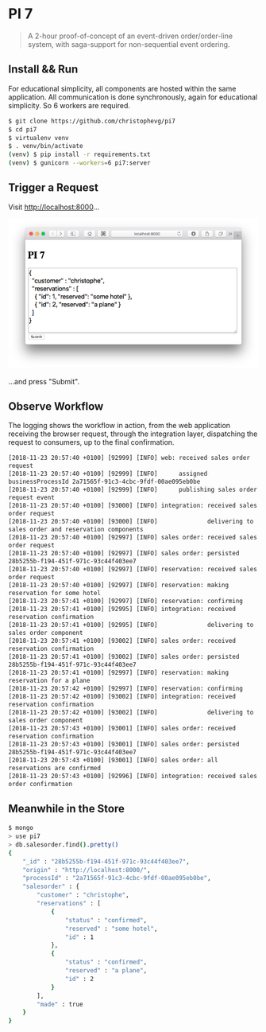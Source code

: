 # PI 7

> A 2-hour proof-of-concept of an event-driven order/order-line system, with saga-support for non-sequential event ordering.

## Install && Run

For educational simplicity, all components are hosted within the same application. All communication is done synchronously, again for educational simplicity. So 6 workers are required.

```bash
$ git clone https://github.com/christophevg/pi7
$ cd pi7
$ virtualenv venv
$ . venv/bin/activate
(venv) $ pip install -r requirements.txt
(venv) $ gunicorn --workers=6 pi7:server
```

## Trigger a Request

Visit [http://localhost:8000](http://localhost:8000)...

![the browser client](media/browser.png)

...and press "Submit".

## Observe Workflow

The logging shows the workflow in action, from the web application receiving the browser request, through the integration layer, dispatching the request to consumers, up to the final confirmation.

```
[2018-11-23 20:57:40 +0100] [92999] [INFO] web: received sales order request
[2018-11-23 20:57:40 +0100] [92999] [INFO]      assigned businessProcessId 2a71565f-91c3-4cbc-9fdf-00ae095eb0be
[2018-11-23 20:57:40 +0100] [92999] [INFO]      publishing sales order request event
[2018-11-23 20:57:40 +0100] [93000] [INFO] integration: received sales order request
[2018-11-23 20:57:40 +0100] [93000] [INFO]              delivering to sales order and reservation components
[2018-11-23 20:57:40 +0100] [92997] [INFO] sales order: received sales order request
[2018-11-23 20:57:40 +0100] [92997] [INFO] sales order: persisted 28b5255b-f194-451f-971c-93c44f403ee7
[2018-11-23 20:57:40 +0100] [92997] [INFO] reservation: received sales order request
[2018-11-23 20:57:40 +0100] [92997] [INFO] reservation: making reservation for some hotel
[2018-11-23 20:57:41 +0100] [92997] [INFO] reservation: confirming
[2018-11-23 20:57:41 +0100] [92995] [INFO] integration: received reservation confirmation
[2018-11-23 20:57:41 +0100] [92995] [INFO]              delivering to sales order component
[2018-11-23 20:57:41 +0100] [93002] [INFO] sales order: received reservation confirmation
[2018-11-23 20:57:41 +0100] [93002] [INFO] sales order: persisted 28b5255b-f194-451f-971c-93c44f403ee7
[2018-11-23 20:57:41 +0100] [92997] [INFO] reservation: making reservation for a plane
[2018-11-23 20:57:42 +0100] [92997] [INFO] reservation: confirming
[2018-11-23 20:57:42 +0100] [93002] [INFO] integration: received reservation confirmation
[2018-11-23 20:57:42 +0100] [93002] [INFO]              delivering to sales order component
[2018-11-23 20:57:43 +0100] [93001] [INFO] sales order: received reservation confirmation
[2018-11-23 20:57:43 +0100] [93001] [INFO] sales order: persisted 28b5255b-f194-451f-971c-93c44f403ee7
[2018-11-23 20:57:43 +0100] [93001] [INFO] sales order: all reservations are confirmed
[2018-11-23 20:57:43 +0100] [92996] [INFO] integration: received sales order confirmation
```

## Meanwhile in the Store

```bash
$ mongo
> use pi7
> db.salesorder.find().pretty()
{
	"_id" : "28b5255b-f194-451f-971c-93c44f403ee7",
	"origin" : "http://localhost:8000/",
	"processId" : "2a71565f-91c3-4cbc-9fdf-00ae095eb0be",
	"salesorder" : {
		"customer" : "christophe",
		"reservations" : [
			{
				"status" : "confirmed",
				"reserved" : "some hotel",
				"id" : 1
			},
			{
				"status" : "confirmed",
				"reserved" : "a plane",
				"id" : 2
			}
		],
		"made" : true
	}
}
```